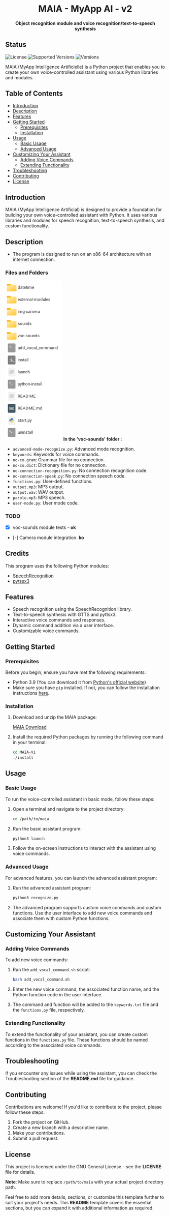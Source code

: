 <h1 align="center">MAIA - MyApp AI - v2</h1>
<h4 align="center">Object recognition module and voice recognition/text-to-speech synthesis</h4>

## Status
![License](https://img.shields.io/badge/license-GNU-blue.svg)
![Supported Versions](https://img.shields.io/badge/python-3.9.*-blue.svg)
![Versions](https://img.shields.io/badge/version-v2-green.svg)

MAIA (MyApp Intelligence Artificielle) is a Python project that enables you to create your own voice-controlled assistant using various Python libraries and modules.


## Table of Contents
- [Introduction](#introduction)
- [Description](#description)
- [Features](#features)
- [Getting Started](#getting-started)
  - [Prerequisites](#prerequisites)
  - [Installation](#installation)
- [Usage](#usage)
  - [Basic Usage](#basic-usage)
  - [Advanced Usage](#advanced-usage)
- [Customizing Your Assistant](#customizing-your-assistant)
  - [Adding Voice Commands](#adding-voice-commands)
  - [Extending Functionality](#extending-functionality)
- [Troubleshooting](#troubleshooting)
- [Contributing](#contributing)
- [License](#license)

## Introduction

MAIA (MyApp Intelligence Artificial) is designed to provide a foundation for building your own voice-controlled assistant with Python. It uses various libraries and modules for speech recognition, text-to-speech synthesis, and custom functionality.



## Description

- The program is designed to run on an x86-64 architecture with an internet connection.

### Files and Folders
![Contenu archive](img-md/1.png)
**In the 'voc-sounds' folder :**
- `advanced-mode-recognize.py`: Advanced mode recognition.
- `keywords`: Keywords for voice commands.
- `no-co.gram`: Grammar file for no connection.
- `no-co.dict`: Dictionary file for no connection.
- `no-connection-recognition.py`: No connection recognition code.
- `no-connection-speak.py`: No connection speech code.
- `functions.py`: User-defined functions.
- `output.mp3`: MP3 output.
- `output.wav`: WAV output.
- `parole.mp3`: MP3 speech.
- `user-mode.py`: User mode code.




### TODO
- [x] voc-sounds module tests - **ok**
- [-] Camera module integration. **ko**

## Credits

This program uses the following Python modules:

- [SpeechRecognition](https://github.com/Uberi/speech_recognition)
- [pytssx3](https://github.com/nateshmbhat/pyttsx3)


## Features

- Speech recognition using the SpeechRecognition library.
- Text-to-speech synthesis with GTTS and pyttsx3.
- Interactive voice commands and responses.
- Dynamic command addition via a user interface.
- Customizable voice commands.

## Getting Started

### Prerequisites

Before you begin, ensure you have met the following requirements:

- Python 3.9 (You can download it from [Python's official website](https://www.python.org/downloads/))
- Make sure you have `pip` installed. If not, you can follow the installation instructions [here](https://pip.pypa.io/en/stable/installation/).

### Installation

1. Download and unzip the MAIA package:

    [MAIA Download](https://github.com/dadflip/maia/releases/tag/v2.0.0)

2. Install the required Python packages by running the following command in your terminal:

    ```bash
    cd MAIA-V1
    ./install
    ```

## Usage

### Basic Usage

To run the voice-controlled assistant in basic mode, follow these steps:

1. Open a terminal and navigate to the project directory:

    ```bash
    cd /path/to/maia
    ```

2. Run the basic assistant program:

    ```bash
    python3 launch
    ```

3. Follow the on-screen instructions to interact with the assistant using voice commands.

### Advanced Usage

For advanced features, you can launch the advanced assistant program:

1. Run the advanced assistant program:

    ```bash
    python3 recognize.py
    ```

2. The advanced program supports custom voice commands and custom functions. Use the user interface to add new voice commands and associate them with custom Python functions.

## Customizing Your Assistant

### Adding Voice Commands

To add new voice commands:

1. Run the `add_vocal_command.sh` script:

    ```bash
    bash add_vocal_command.sh
    ```

2. Enter the new voice command, the associated function name, and the Python function code in the user interface.

3. The command and function will be added to the `keywords.txt` file and the `functions.py` file, respectively.

### Extending Functionality

To extend the functionality of your assistant, you can create custom functions in the `functions.py` file. These functions should be named according to the associated voice commands.

## Troubleshooting

If you encounter any issues while using the assistant, you can check the Troubleshooting section of the **README.md** file for guidance.

## Contributing

Contributions are welcome! If you'd like to contribute to the project, please follow these steps:

1. Fork the project on GitHub.
2. Create a new branch with a descriptive name.
3. Make your contributions.
4. Submit a pull request.

## License
This project is licensed under the GNU General License - see the **LICENSE** file for details.

**Note**: Make sure to replace `/path/to/maia` with your actual project directory path.

Feel free to add more details, sections, or customize this template further to suit your project's needs. This **README** template covers the essential sections, but you can expand it with additional information as required.
